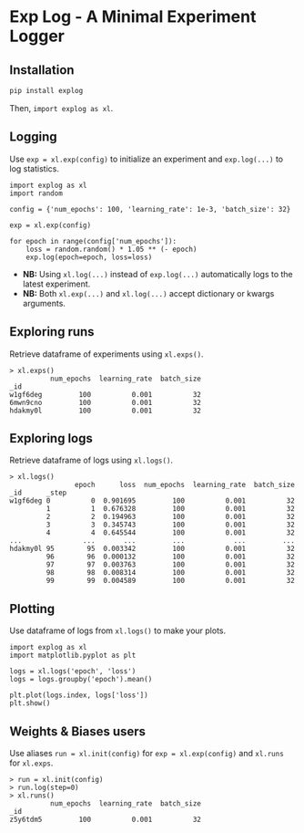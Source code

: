 # Exp Log - A Minimal Experiment Logger

## Installation

```sh
pip install explog
```

Then, `import explog as xl`.

## Logging

Use `exp = xl.exp(config)` to initialize an experiment and `exp.log(...)` to log statistics.

```python3
import explog as xl
import random

config = {'num_epochs': 100, 'learning_rate': 1e-3, 'batch_size': 32}

exp = xl.exp(config)

for epoch in range(config['num_epochs']):
    loss = random.random() * 1.05 ** (- epoch)
    exp.log(epoch=epoch, loss=loss)
```

- **NB:** Using `xl.log(...)` instead of `exp.log(...)` automatically logs to the latest experiment.
- **NB:** Both `xl.exp(...)` and `xl.log(...)` accept dictionary or kwargs arguments.

## Exploring runs

Retrieve dataframe of experiments using `xl.exps()`.

```ipython
> xl.exps()
          num_epochs  learning_rate  batch_size
_id
w1gf6deg         100          0.001          32
6mwn9cno         100          0.001          32
hdakmy0l         100          0.001          32
```

## Exploring logs

Retrieve dataframe of logs using `xl.logs()`.

```ipython
> xl.logs()
                epoch      loss  num_epochs  learning_rate  batch_size
_id      _step
w1gf6deg 0          0  0.901695         100          0.001          32
         1          1  0.676328         100          0.001          32
         2          2  0.194963         100          0.001          32
         3          3  0.345743         100          0.001          32
         4          4  0.645544         100          0.001          32
...               ...       ...         ...            ...         ...
hdakmy0l 95        95  0.003342         100          0.001          32
         96        96  0.000132         100          0.001          32
         97        97  0.003763         100          0.001          32
         98        98  0.008314         100          0.001          32
         99        99  0.004589         100          0.001          32
```

## Plotting

Use dataframe of logs from `xl.logs()` to make your plots.

```python3
import explog as xl
import matplotlib.pyplot as plt

logs = xl.logs('epoch', 'loss')
logs = logs.groupby('epoch').mean()

plt.plot(logs.index, logs['loss'])
plt.show()
```

## Weights & Biases users

Use aliases `run = xl.init(config)` for `exp = xl.exp(config)` and `xl.runs` for `xl.exps`.

```ipython3
> run = xl.init(config)
> run.log(step=0)
> xl.runs()
          num_epochs  learning_rate  batch_size
_id
z5y6tdm5         100          0.001          32
```
